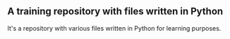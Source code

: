 ## A training repository with files written in Python

It's a repository with various files written in Python for learning purposes.
